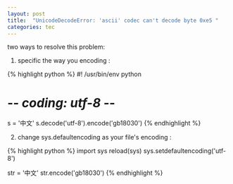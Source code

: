 ```yaml
---
layout: post
title:  "UnicodeDecodeError: 'ascii' codec can't decode byte 0xe5 "
categories: tec
---
```



two ways to resolve this problem:
1. specific the way you encoding :

{% highlight python %}
#! /usr/bin/env python 
# -*- coding: utf-8 -*- 

s = '中文' 
s.decode('utf-8').encode('gb18030') 
{% endhighlight %}

2. change sys.defaultencoding as your file's encoding :

{% highlight python %}
import sys 
reload(sys) 
sys.setdefaultencoding('utf-8') 

str = '中文' 
str.encode('gb18030')
{% endhighlight %}
